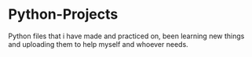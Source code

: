 # Python-Projects
Python files that i have made and practiced on, been learning new things and uploading them to help myself and whoever needs. 
